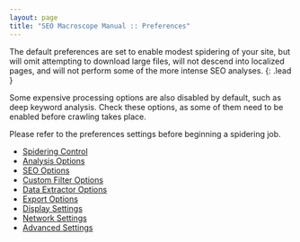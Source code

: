 ```yaml
---
layout: page
title: "SEO Macroscope Manual :: Preferences"
---
```


The default preferences are set to enable modest spidering of your site, but will omit attempting to download large files, will not descend into localized pages, and will not perform some of the more intense SEO analyses.
{: .lead }

Some expensive processing options are also disabled by default, such as deep keyword analysis. Check these options, as some of them need to be enabled before crawling takes place.

Please refer to the preferences settings before beginning a spidering job.

* [Spidering Control](spidering-control/)
* [Analysis Options](analysis-options/)
* [SEO Options](seo-options/)
* [Custom Filter Options](custom-filter-options/)
* [Data Extractor Options](data-extractor-options/)
* [Export Options](export-options/)
* [Display Settings](display-settings/)
* [Network Settings](network-settings/)
* [Advanced Settings](advanced-settings/)
